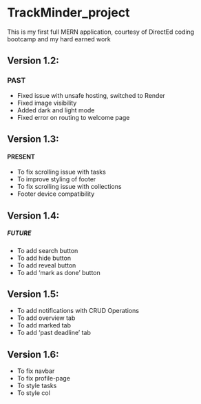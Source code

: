 # TrackMinder_project
This is my first full MERN application, courtesy of DirectEd coding bootcamp and my hard earned work
## Version 1.2:
### PAST
- Fixed issue with unsafe hosting, switched to Render
- Fixed image visibility
- Added dark and light mode
- Fixed error on routing to welcome page
## Version 1.3:
#### PRESENT
- To fix scrolling issue with tasks
- To improve styling of footer
- To fix scrolling issue with collections
- Footer device compatibility
## Version 1.4:
##### FUTURE
- To add search button
- To add hide button
- To add reveal button
- To add ‘mark as done’ button
## Version 1.5:
- To add notifications with CRUD Operations
- To add overview tab
- To add marked tab
- To add ‘past deadline’ tab
## Version 1.6:
- To fix navbar
- To fix profile-page
- To style tasks
- To  style col

